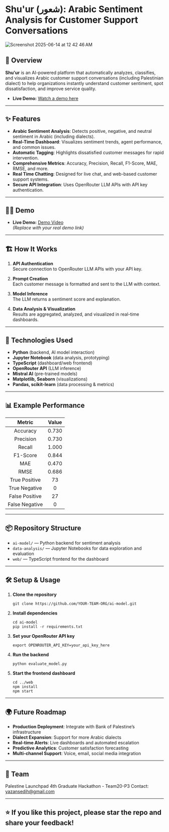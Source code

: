# Shu'ur (شعور): Arabic Sentiment Analysis for Customer Support Conversations

![Screenshot 2025-06-14 at 12 42 46 AM](https://github.com/user-attachments/assets/691ba5d8-5888-4c9a-9189-e532b450b8e4)


## 🚀 Overview

**Shu'ur** is an AI-powered platform that automatically analyzes, classifies, and visualizes Arabic customer support conversations (including Palestinian dialect) to help organizations instantly understand customer sentiment, spot dissatisfaction, and improve service quality.

- **Live Demo:** [Watch a demo here](https://drive.google.com/file/d/1TCldCDTJ9PGOrrSvyskuHwGnpwC5WeZK/view?usp=sharing)  

---

## ✨ Features

- **Arabic Sentiment Analysis**: Detects positive, negative, and neutral sentiment in Arabic (including dialects).
- **Real-Time Dashboard**: Visualizes sentiment trends, agent performance, and common issues.
- **Automatic Tagging**: Highlights dissatisfied customer messages for rapid intervention.
- **Comprehensive Metrics**: Accuracy, Precision, Recall, F1-Score, MAE, RMSE, and more.
- **Real Time Chatting**: Designed for live chat, and web-based customer support systems.
- **Secure API Integration**: Uses OpenRouter LLM APIs with API key authentication.

---

## 🧑‍💻 Demo

- **Live Demo:** [Demo Video](https://drive.google.com/file/d/1A5L8d5nUe8wQ4QjDEMO-LINK-EXAMPLE/view?usp=sharing)  
  *(Replace with your real demo link)*

---

## 🏗️ How It Works

1. **API Authentication**  
   Secure connection to OpenRouter LLM APIs with your API key.

2. **Prompt Creation**  
   Each customer message is formatted and sent to the LLM with context.

3. **Model Inference**  
   The LLM returns a sentiment score and explanation.

4. **Data Analysis & Visualization**  
   Results are aggregated, analyzed, and visualized in real-time dashboards.

---

## 🧠 Technologies Used

- **Python** (backend, AI model interaction)
- **Jupyter Notebook** (data analysis, prototyping)
- **TypeScript** (dashboard/web frontend)
- **OpenRouter API** (LLM inference)
- **Mistral AI** (pre-trained models)
- **Matplotlib, Seaborn** (visualizations)
- **Pandas, scikit-learn** (data processing & metrics)

---

## 📊 Example Performance

| Metric         | Value  |
|:--------------:|:------:|
| Accuracy       | 0.730  |
| Precision      | 0.730  |
| Recall         | 1.000  |
| F1-Score       | 0.844  |
| MAE            | 0.470  |
| RMSE           | 0.686  |
| True Positive  | 73     |
| True Negative  | 0      |
| False Positive | 27     |
| False Negative | 0      |

---

## 📦 Repository Structure

- `ai-model/` — Python backend for sentiment analysis
- `data-analysis/` — Jupyter Notebooks for data exploration and evaluation
- `web/` — TypeScript frontend for the dashboard

---

## 🛠️ Setup & Usage

1. **Clone the repository**
    ```
    git clone https://github.com/YOUR-TEAM-ORG/ai-model.git
    ```

2. **Install dependencies**
    ```
    cd ai-model
    pip install -r requirements.txt
    ```

3. **Set your OpenRouter API key**
    ```
    export OPENROUTER_API_KEY=your_api_key_here
    ```

4. **Run the backend**
    ```
    python evaluate_model.py
    ```

5. **Start the frontend dashboard**
    ```
    cd ../web
    npm install
    npm start
    ```

---

## 🌍 Future Roadmap

- **Production Deployment**: Integrate with Bank of Palestine’s infrastructure
- **Dialect Expansion**: Support for more Arabic dialects
- **Real-time Alerts**: Live dashboards and automated escalation
- **Predictive Analytics**: Customer satisfaction forecasting
- **Multi-channel Support**: Voice, email, social media integration

---

## 🙌 Team

Palestine Launchpad 4th Graduate Hackathon - Team20-P3
Contact: yazansedih@gmail.com

---

## ⭐️ If you like this project, please star the repo and share your feedback!

